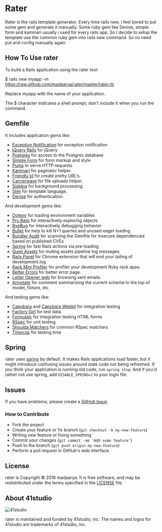 # Rater

Rater is the rails template generator. Every time rails new, i feel bored to put some gem and generate it manually. Some ruby gem like Devise, simple form and kaminari usually i used for every rails app. So I decide to setup the template use the common ruby gem into rails new command. So no need put and config manually again

## How To Use rater

To build a Rails application using the rater tool:

$ rails new myapp -m https://raw.github.com/madaarya/rater/master/rater.rb

Replace myapp with the name of your application.

The $ character indicates a shell prompt; don’t include it when you run the command.


## Gemfile

It includes application gems like:

* [Exception Notification](https://github.com/smartinez87/exception_notification) for exception notification
* [jQuery Rails](https://github.com/rails/jquery-rails) for jQuery
* [Postgres](https://github.com/ged/ruby-pg) for access to the Postgres database
* [Simple Form](https://github.com/plataformatec/simple_form) for form markup
  and style
* [Puma](https://github.com/puma/puma) to serve HTTP requests
* [Kaminari](https://github.com/amatsuda/kaminari) for paginator helper.
* [Friendly Id](https://github.com/norman/friendly_id) for create pretty URL’s.
* [Carrierwave](https://github.com/carrierwaveuploader/carrierwave) for file uploads helper.
* [Sidekiq](https://github.com/mperham/sidekiq) for background processing.
* [Slim](https://github.com/slim-template/slim-rails) for template language.
* [Devise](https://github.com/plataformatec/devise) for authentication.

And development gems like:

* [Dotenv](https://github.com/bkeepers/dotenv) for loading environment variables
* [Pry Rails](https://github.com/rweng/pry-rails) for interactively exploring
  objects
* [ByeBug](https://github.com/deivid-rodriguez/byebug) for interactively
  debugging behavior
* [Bullet](https://github.com/flyerhzm/bullet) for help to kill N+1 queries and
  unused eager loading
* [Bundler Audit](https://github.com/rubysec/bundler-audit) for scanning the
  Gemfile for insecure dependencies based on published CVEs
* [Spring](https://github.com/rails/spring) for fast Rails actions via
  pre-loading
* [Quiet Assets](https://github.com/evrone/quiet_assets) for muting assets
  pipeline log messages
* [Rails Panel](https://github.com/dejan/rails_panel) for Chrome extension that will end your tailing of
  development.log
* [Rack Mini Profiler](https://github.com/MiniProfiler/rack-mini-profiler) for profiler your 
  development Ruby rack apps.
* [Better Errors](https://github.com/charliesome/better_errors) for better error page.
* [Letter Opener web](https://github.com/fgrehm/letter_opener_web) for browsing sent emails.
* [Annotate](https://github.com/ctran/annotate_models) for comment summarizing the current schema to the top of model, fixture, etc

And testing gems like:

* [Capybara](https://github.com/jnicklas/capybara) and
  [Capybara Webkit](https://github.com/thoughtbot/capybara-webkit) for
  integration testing
* [Factory Girl](https://github.com/thoughtbot/factory_girl) for test data
* [Formulaic](https://github.com/thoughtbot/formulaic) for integration testing
  HTML forms
* [RSpec](https://github.com/rspec/rspec) for unit testing
* [Shoulda Matchers](https://github.com/thoughtbot/shoulda-matchers) for common
  RSpec matchers
* [Timecop](https://github.com/ferndopolis/timecop-console) for testing time

## Spring

rater uses [spring](https://github.com/rails/spring) by default.
It makes Rails applications load faster, but it might introduce confusing issues
around stale code not being refreshed.
If you think your application is running old code, run `spring stop`.
And if you'd rather not use spring, add `DISABLE_SPRING=1` to your login file.


## Issues

If you have problems, please create a
[GitHub Issue](https://github.com/madaarya/rater/issues).

### How to Contribute

* Fork the project
* Create your feature or fix branch (`git checkout -b my-new-feature`)
* Writing new feature or fixing something
* Commit your changes (`git commit -am 'Add some feature'`)
* Push to the branch (`git push origin my-new-feature`)
* Perform a pull request in GitHub's web interface.

## License

rater is Copyright © 2016 madaarya.
It is free software,
and may be redistributed under the terms specified in the [LICENSE] file.

[LICENSE]: LICENSE

## About 41studio

![41studio](https://fourtyonestudio-staging.s3.amazonaws.com/production/41studio-logo-ec333a1c8495d35e96a13e415d7579f0.png)

rater is maintained and funded by 41studio, inc.
The names and logos for 41studio are trademarks of 41studio, inc.